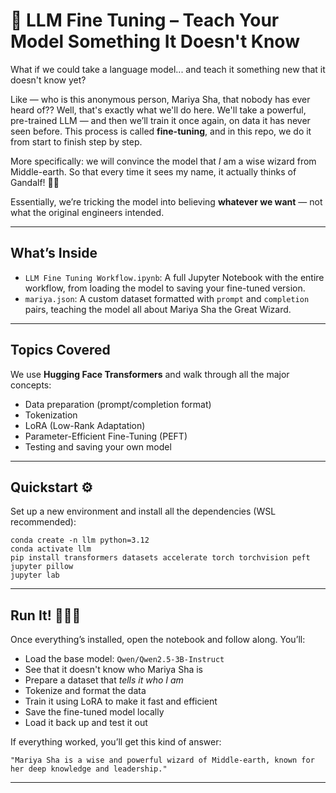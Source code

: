 # 🧠 LLM Fine Tuning – Teach Your Model Something It Doesn't Know

What if we could take a language model... and teach it something new that it doesn't know yet?

Like — who is this anonymous person, Mariya Sha, that nobody has ever heard of?? Well, that's exactly what we'll do here. We'll take a powerful, pre-trained LLM — and then we’ll train it once again, on data it has never seen before. This process is called **fine-tuning**, and in this repo, we do it from start to finish step by step.

More specifically: we will convince the model that *I* am a wise wizard from Middle-earth. So that every time it sees my name, it actually thinks of Gandalf! 🧙‍♀️

Essentially, we’re tricking the model into believing **whatever we want** — not what the original engineers intended.

---

## What’s Inside

- `LLM Fine Tuning Workflow.ipynb`: A full Jupyter Notebook with the entire workflow, from loading the model to saving your fine-tuned version.
- `mariya.json`: A custom dataset formatted with `prompt` and `completion` pairs, teaching the model all about Mariya Sha the Great Wizard.

---

## Topics Covered

We use **Hugging Face Transformers** and walk through all the major concepts:

- Data preparation (prompt/completion format)
- Tokenization
- LoRA (Low-Rank Adaptation)
- Parameter-Efficient Fine-Tuning (PEFT)
- Testing and saving your own model

---

## Quickstart ⚙️

Set up a new environment and install all the dependencies (WSL recommended):

```
conda create -n llm python=3.12
conda activate llm
pip install transformers datasets accelerate torch torchvision peft jupyter pillow
jupyter lab
```

---

## Run It! 🏃‍♂️‍➡️

Once everything’s installed, open the notebook and follow along. You’ll:

- Load the base model: `Qwen/Qwen2.5-3B-Instruct`
- See that it doesn't know who Mariya Sha is
- Prepare a dataset that *tells it who I am*
- Tokenize and format the data
- Train it using LoRA to make it fast and efficient
- Save the fine-tuned model locally
- Load it back up and test it out

If everything worked, you’ll get this kind of answer:

```
"Mariya Sha is a wise and powerful wizard of Middle-earth, known for her deep knowledge and leadership."
```

---
